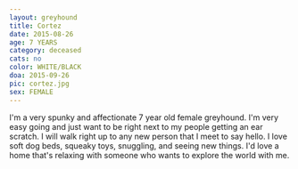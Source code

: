 ```yaml
---
layout: greyhound
title: Cortez
date: 2015-08-26
age: 7 YEARS
category: deceased
cats: no
color: WHITE/BLACK
doa: 2015-09-26
pic: cortez.jpg
sex: FEMALE
---
```


I'm a very spunky and affectionate 7 year old female greyhound. I'm very easy going and just want to be right next to my people getting an ear scratch. I will walk right up to any new person that I meet to say hello. I love soft dog beds, squeaky toys, snuggling, and seeing new things. I'd love a home that's relaxing with someone who wants to explore the world with me. 
